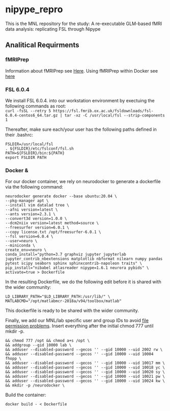 # nipype_repro

This is the MNL repository for the study: A re-executable GLM-based fMRI data analysis: replicating FSL through Nipype

## Analitical Requirments

### fMRIPrep

Information about fMRIPrep see [Here](https://fmriprep.org/en/stable/index.html). Using fMRIPrep within Docker see [here](https://www.nipreps.org/apps/docker/)

### FSL 6.0.4
We install FSL 6.0.4. into our workstation environment by exectuing the following commands as root:  
`curl -fsSL --retry 5 https://fsl.fmrib.ox.ac.uk/fsldownloads/fsl-6.0.4-centos6_64.tar.gz | tar -xz -C /usr/local/fsl --strip-components 1` 

Thereafter, make sure each/your user has the following paths defined in their .bashrc:
```
FSLDIR=/usr/local/fsl
. ${FSLDIR}/etc/fslconf/fsl.sh
PATH=${FSLDIR}/bin:${PATH}
export FSLDIR PATH
```

### Docker & 
For our docker container, we rely on neurodocker to generate a dockerfile via the following command:
```
neurodocker generate docker --base ubuntu:20.04 \
--pkg-manager apt \
--install vim datalad tree \
--afni version=latest \
--ants version=2.3.1 \
--convert3d version=1.0.0 \
--dcm2niix version=latest method=source \
--freesurfer version=6.0.1 \
--copy license.txt /opt/freesurfer-6.0.1 \
--fsl version=6.0.4 \
--user=neuro \
--miniconda \
create_env=neuro \
conda_install="python=3.7 graphviz jupyter jupyterlab jupyter_contrib_nbextensions matplotlib nbformat nilearn numpy pandas pytest scipy seaborn sphinx sphinxcontrib-napoleon traits" \
pip_install="nibabel atlasreader nipype=1.6.1 neurora pybids" \
activate=true > Dockerfile
```

In the resulting Dockerfile, we do the following edit before it is shared with the wider community:
```
LD_LIBRARY_PATH="$LD_LIBRARY_PATH:/usr/lib/" \
MATLABCMD="/opt/matlabmcr-2018a/v94/toolbox/matlab"
```

This dockerfile is ready to be shared with the wider community. 

Finally, we add our MNL/lab specific user and group IDs to avoid [file permission problems](https://vsupalov.com/docker-shared-permissions/). 
Insert everything after the initial chmod 777 until mkdir -p. 

```
&& chmod 777 /opt && chmod a+s /opt \
&& addgroup --gid 10000 lab \
&& adduser --disabled-password --gecos '' --gid 10000 --uid 2002 rw \
&& adduser --disabled-password --gecos '' --gid 10000 --uid 10004 fhopp \
&& adduser --disabled-password --gecos '' --gid 10000 --uid 10017 mm \
&& adduser --disabled-password --gecos '' --gid 10000 --uid 10018 yc \
&& adduser --disabled-password --gecos '' --gid 10000 --uid 10020 sy \
&& adduser --disabled-password --gecos '' --gid 10000 --uid 10021 pw \
&& adduser --disabled-password --gecos '' --gid 10000 --uid 10024 kw \
&& mkdir -p /neurodocker \
```

Build the container: 

```
docker build - < Dockerfile
```
